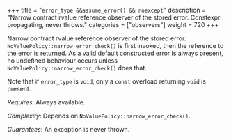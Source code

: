 +++
title = "`error_type &&assume_error() && noexcept`"
description = "Narrow contract rvalue reference observer of the stored error. Constexpr propagating, never throws."
categories = ["observers"]
weight = 720
+++

Narrow contract rvalue reference observer of the stored error. `NoValuePolicy::narrow_error_check()` is first invoked, then the reference to the error is returned. As a valid default constructed error is always present, no undefined behaviour occurs unless `NoValuePolicy::narrow_error_check()` does that.

Note that if `error_type` is `void`, only a `const` overload returning `void` is present.

*Requires*: Always available.

*Complexity*: Depends on `NoValuePolicy::narrow_error_check()`.

*Guarantees*: An exception is never thrown.
